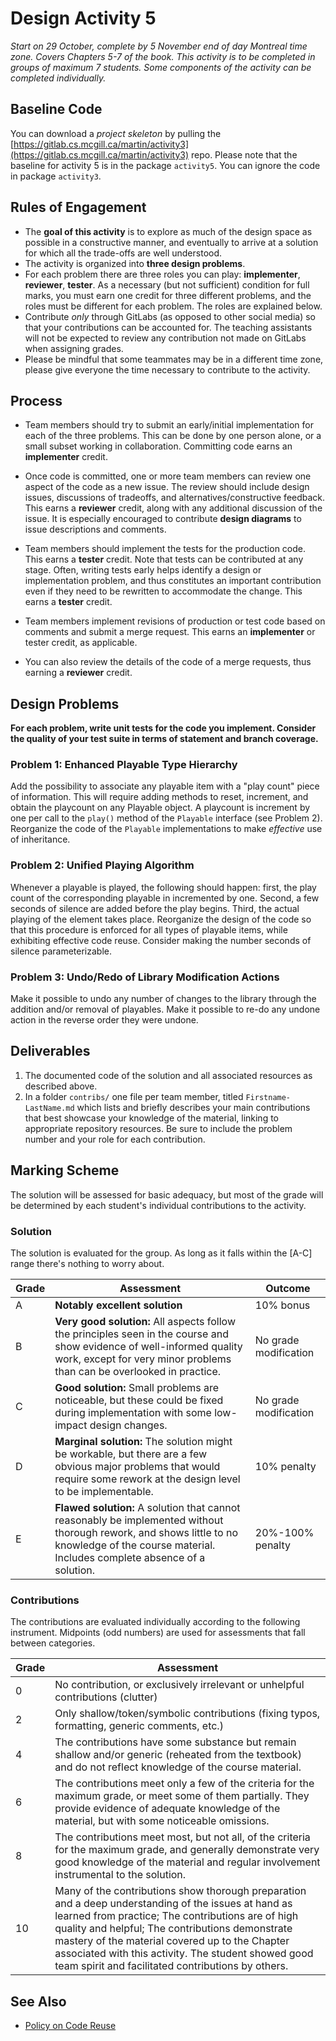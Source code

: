 # Design Activity 5

*Start on 29 October, complete by 5 November end of day Montreal time zone. Covers Chapters 5-7 of the book. This activity is to be completed in groups of maximum 7 students. Some components of the activity can be completed individually.*

## Baseline Code

You can download a _project skeleton_ by pulling the [https://gitlab.cs.mcgill.ca/martin/activity3](https://gitlab.cs.mcgill.ca/martin/activity3) repo. Please note that the baseline for activity 5 is in the package `activity5`. You can ignore the code in package `activity3`.

## Rules of Engagement

* The **goal of this activity** is to explore as much of the design space as possible in a constructive manner, and eventually to arrive at a solution for which all the trade-offs are well understood.
* The activity is organized into **three design problems**.
* For each problem there are three roles you can play: **implementer**, **reviewer**, **tester**. As a necessary (but not sufficient) condition for full marks, you must earn one credit for three different problems, and the roles must be different for each problem. The roles are explained below.
* Contribute *only* through GitLabs (as opposed to other social media) so that your contributions can be accounted for. The teaching assistants will not be expected to review any contribution not made on GitLabs when assigning grades.
* Please be mindful that some teammates may be in a different time zone, please give everyone the time necessary to contribute to the activity.

## Process

* Team members should try to submit an early/initial implementation for each of the three problems. This can be done by one person alone, or a small subset working in collaboration. Committing code earns an **implementer** credit.

* Once code is committed, one or more team members can review one aspect of the code as a new issue. The review should include design issues, discussions of tradeoffs, and alternatives/constructive feedback. This earns a **reviewer** credit, along with any additional discussion of the issue. It is especially encouraged to contribute **design diagrams** to issue descriptions and comments.
* Team members should implement the tests for the production code. This earns a **tester** credit. Note that tests can be contributed at any stage. Often, writing tests early helps identify  a design or implementation problem, and thus constitutes an important contribution even if they need to be rewritten to accommodate the change. This earns a **tester** credit.

* Team members implement revisions of production or test code based on comments and submit a merge request. This earns an **implementer** or tester credit, as applicable.

* You can also review the details of the code of a merge requests, thus earning a **reviewer** credit.

## Design Problems

**For each problem, write unit tests for the code you implement. Consider the quality of your test suite in terms of statement and branch coverage.** 

### Problem 1: Enhanced Playable Type Hierarchy

Add the possibility to associate any playable item with a "play count" piece of information. This will require adding methods to reset, increment, and obtain the playcount on any Playable object. A playcount is increment by one per call to the `play()` method of the `Playable` interface (see Problem 2). Reorganize the code of the `Playable` implementations to make _effective_ use of inheritance.

### Problem 2: Unified Playing Algorithm

Whenever a playable is played, the following should happen: first, the play count of the corresponding playable in incremented by one. Second, a few seconds of silence are added before the play begins. Third, the actual playing of the element takes place. Reorganize the design of the code so that this procedure is enforced for all types of playable items, while exhibiting effective code reuse. Consider making the number seconds of silence parameterizable.

### Problem 3: Undo/Redo of Library Modification Actions

Make it possible to undo any number of changes to the library through the addition and/or removal of playables. Make it possible to re-do any undone action in the reverse order they were undone.

## Deliverables

1. The documented code of the solution and all associated resources as described above.
2. In a folder `contribs/` one file per team member, titled `Firstname-LastName.md` which lists and briefly describes your main contributions that best showcase your knowledge of the material, linking to appropriate repository resources. Be sure to include the problem number and your role for each contribution.

## Marking Scheme

The solution will be assessed for basic adequacy, but most of the grade will be determined by each student's individual contributions to the activity.

### Solution

The solution is evaluated for the group. As long as it falls within the [A-C] range there's nothing to worry about.

| Grade | Assessment                                                   | Outcome               |
| ----- | ------------------------------------------------------------ | --------------------- |
| A     | **Notably excellent solution**                               | 10% bonus             |
| B     | **Very good solution:** All aspects follow the principles seen in the course and show evidence of well-informed quality work, except for very minor problems than can be overlooked in practice. | No grade modification |
| C     | **Good solution:** Small problems are noticeable, but these could be fixed during implementation with some low-impact design changes. | No grade modification |
| D     | **Marginal solution:** The solution might be workable, but there are a few obvious major problems that would require some rework at the design level to be implementable. | 10% penalty           |
| E     | **Flawed solution:** A solution that cannot reasonably be implemented without thorough rework, and shows little to no knowledge of the course material. Includes complete absence of a solution. | 20%-100% penalty      |

### Contributions

The contributions are evaluated individually according to the following instrument. Midpoints (odd numbers) are used for assessments that fall between categories.

| Grade | Assessment                                                   |
| ----- | ------------------------------------------------------------ |
| 0     | No contribution, or exclusively irrelevant or unhelpful contributions (clutter) |
| 2     | Only shallow/token/symbolic contributions (fixing typos, formatting, generic comments, etc.) |
| 4     | The contributions have some substance but remain shallow and/or generic (reheated from the textbook) and do not reflect knowledge of the course material. |
| 6     | The contributions meet only a few of the criteria for the maximum grade, or meet some of them partially. They provide evidence of adequate knowledge of the material, but with some noticeable omissions. |
| 8     | The contributions meet most, but not all, of the criteria for the maximum grade, and generally demonstrate very good knowledge of the material and regular involvement instrumental to the solution. |
| 10    | Many of the contributions show thorough preparation and a deep understanding of the issues at hand as learned from practice; The contributions are of high quality and helpful; The contributions demonstrate mastery of the material covered up to the Chapter associated with this activity. The student showed good team spirit and facilitated contributions by others. |

## See Also

* [Policy on Code Reuse](CodeReuse.md)